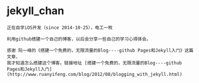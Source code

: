 jekyll_chan
===========
    正在自学iOS开发（since 2014-10-25），电工一枚

    利用github搭建一个自己的博客，以后会分享一些自己的学习心得体会。

    感谢 阮一峰的《搭建一个免费的，无限流量的Blog----github Pages和Jekyll入门》这篇文章，
    我才知道怎么搭建这个博客。链接地址 [搭建一个免费的，无限流量的Blog----github Pages和Jekyll入门](http://www.ruanyifeng.com/blog/2012/08/blogging_with_jekyll.html)


